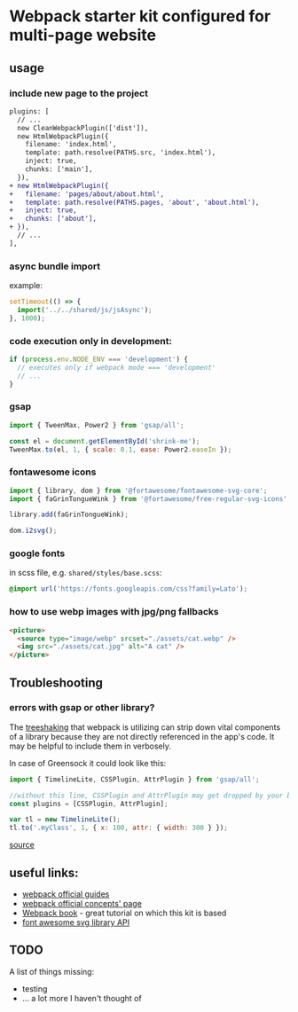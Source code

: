 # Webpack starter kit configured for multi-page website

## usage

### include new page to the project

```diff
plugins: [
  // ...
  new CleanWebpackPlugin(['dist']),
  new HtmlWebpackPlugin({
    filename: 'index.html',
    template: path.resolve(PATHS.src, 'index.html'),
    inject: true,
    chunks: ['main'],
  }),
+ new HtmlWebpackPlugin({
+   filename: 'pages/about/about.html',
+   template: path.resolve(PATHS.pages, 'about', 'about.html'),
+   inject: true,
+   chunks: ['about'],
+ }),
  // ...
],
```

### async bundle import

example:

```js
setTimeout(() => {
  import('../../shared/js/jsAsync');
}, 1000);
```

### code execution only in development:

```js
if (process.env.NODE_ENV === 'development') {
  // executes only if webpack mode === 'development'
  // ...
}
```

### gsap

```js
import { TweenMax, Power2 } from 'gsap/all';

const el = document.getElementById('shrink-me');
TweenMax.to(el, 1, { scale: 0.1, ease: Power2.easeIn });
```

### fontawesome icons

```js
import { library, dom } from '@fortawesome/fontawesome-svg-core';
import { faGrinTongueWink } from '@fortawesome/free-regular-svg-icons';

library.add(faGrinTongueWink);

dom.i2svg();
```

### google fonts

in scss file, e.g. `shared/styles/base.scss`:

```scss
@import url('https://fonts.googleapis.com/css?family=Lato');
```

### how to use webp images with jpg/png fallbacks

```html
<picture>
  <source type="image/webp" srcset="./assets/cat.webp" />
  <img src="./assets/cat.jpg" alt="A cat" />
</picture>
```

## Troubleshooting

### errors with gsap or other library?

The [treeshaking](https://webpack.js.org/guides/tree-shaking/) that webpack is utilizing can strip down vital components of a library because they are not directly referenced in the app's code. It may be helpful to include them in verbosely.

In case of Greensock it could look like this:

```js
import { TimelineLite, CSSPlugin, AttrPlugin } from 'gsap/all';

//without this line, CSSPlugin and AttrPlugin may get dropped by your bundler...
const plugins = [CSSPlugin, AttrPlugin];

var tl = new TimelineLite();
tl.to('.myClass', 1, { x: 100, attr: { width: 300 } });
```

[source](https://greensock.com/docs/NPMUsage)

## useful links:

- [webpack official guides](https://webpack.js.org/guides/)
- [webpack official concepts' page](https://webpack.js.org/concepts/)
- [Webpack book](https://survivejs.com/webpack/developing/getting-started/) - great tutorial on which this kit is based
- [font awesome svg library API](https://fontawesome.com/how-to-use/with-the-api/setup/getting-started)

## TODO

A list of things missing:

- testing
- ... a lot more I haven't thought of
